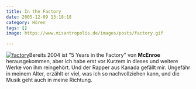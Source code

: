 ```yaml
---
title: In the Factory
date: 2005-12-09 13:18:18
category: Hören
tags: []
image: https://www.misantropolis.de/images/posts/factory.gif

---
```


[![](http://www.misantropolis.de/wp-content/uploads/2008/04/factory.gif "factory")](http://www.misantropolis.de/wp-content/uploads/2008/04/factory.gif)Bereits 2004 ist "5 Years in the Factory" von **McEnroe** herausgekommen, aber ich habe erst vor Kurzem in dieses und weitere Werke von ihm reingehört. Und der Rapper aus Kanada gefällt mir. Ungefähr in meinem Alter, erzählt er viel, was ich so nachvollziehen kann, und die Musik geht auch in meine Richtung.
